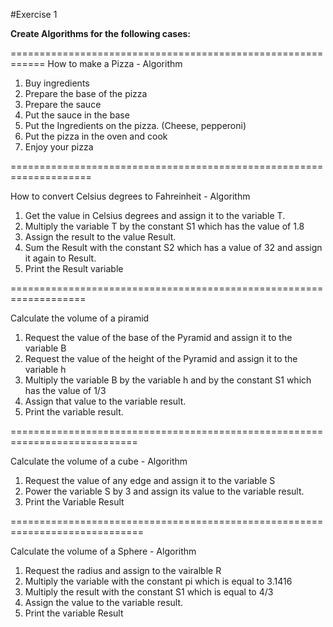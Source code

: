 #Exercise 1

**Create Algorithms for the following cases:**

============================================================
How to make a Pizza - Algorithm

1. Buy ingredients
2. Prepare the base of the pizza
3. Prepare the sauce
4. Put the sauce in the base
5. Put the Ingredients on the pizza. (Cheese, pepperoni)
6. Put the pizza in the oven and cook
7. Enjoy your pizza


====================================================================

How to convert Celsius degrees to Fahreinheit - Algorithm

1. Get the value in Celsius degrees and assign it to the variable T.
2. Multiply the variable T by the constant S1 which has the value of 1.8
3. Assign the result to the value Result.
4. Sum the Result with the constant S2 which has a value of 32 and assign it again to Result.
5. Print the Result variable

===================================================================

Calculate the volume of a piramid

1. Request the value of the base of the Pyramid and assign it to the variable B
2. Request the value of the height of the Pyramid and assign it to the variable h
3. Multiply the variable B by the variable h and by the constant S1 which has the value of 1/3
4. Assign that value to the variable result.
5. Print the variable result.


============================================================================

Calculate the volume of a cube - Algorithm

1. Request the value of any edge and assign it to the variable S
2. Power the variable S by 3 and assign its value to the variable result.
3. Print the Variable Result


=============================================================================

Calculate the volume of a Sphere - Algorithm

1. Request the radius and assign to the vairalble R
2. Multiply the variable with the constant pi which is equal to 3.1416
3. Multiply the result with the constant S1 which is equal to 4/3
4. Assign the value to the variable result.
5. Print the variable Result

